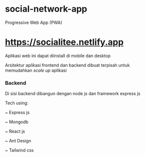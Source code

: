 # social-network-app
Progressive Web App (PWA)

# https://socialitee.netlify.app

Aplikasi web ini dapat diinstall di mobile dan desktop

Arsitektur aplikasi frontend dan backend dibuat terpisah untuk memudahkan *scale up* aplikasi

### Backend
Di sisi backend dibangun dengan node js dan framework express js

Tech using:

~ Express js

~ Mongodb

~ React js

~ Ant Design

~ Tailwind css


